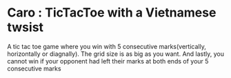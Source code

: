 # Caro : TicTacToe with a Vietnamese twsist
A tic tac toe game where you win with 5 consecutive marks(vertically, horizontally or diagnally). The grid size is as big as you want. And lastly, you cannot win if your opponent had left their marks at both ends of your 5 consecutive marks
